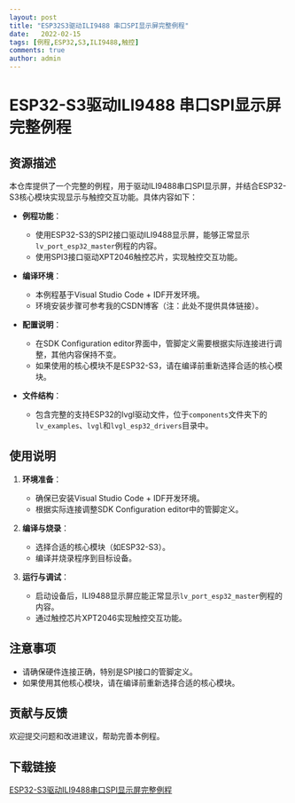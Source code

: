 ```yaml
---
layout: post
title: "ESP32S3驱动ILI9488 串口SPI显示屏完整例程"
date:   2022-02-15
tags: [例程,ESP32,S3,ILI9488,触控]
comments: true
author: admin
---
```

# ESP32-S3驱动ILI9488 串口SPI显示屏完整例程

## 资源描述

本仓库提供了一个完整的例程，用于驱动ILI9488串口SPI显示屏，并结合ESP32-S3核心模块实现显示与触控交互功能。具体内容如下：

- **例程功能**：
  - 使用ESP32-S3的SPI2接口驱动ILI9488显示屏，能够正常显示`lv_port_esp32_master`例程的内容。
  - 使用SPI3接口驱动XPT2046触控芯片，实现触控交互功能。

- **编译环境**：
  - 本例程基于Visual Studio Code + IDF开发环境。
  - 环境安装步骤可参考我的CSDN博客（注：此处不提供具体链接）。

- **配置说明**：
  - 在SDK Configuration editor界面中，管脚定义需要根据实际连接进行调整，其他内容保持不变。
  - 如果使用的核心模块不是ESP32-S3，请在编译前重新选择合适的核心模块。

- **文件结构**：
  - 包含完整的支持ESP32的lvgl驱动文件，位于`components`文件夹下的`lv_examples`、`lvgl`和`lvgl_esp32_drivers`目录中。

## 使用说明

1. **环境准备**：
   - 确保已安装Visual Studio Code + IDF开发环境。
   - 根据实际连接调整SDK Configuration editor中的管脚定义。

2. **编译与烧录**：
   - 选择合适的核心模块（如ESP32-S3）。
   - 编译并烧录程序到目标设备。

3. **运行与调试**：
   - 启动设备后，ILI9488显示屏应能正常显示`lv_port_esp32_master`例程的内容。
   - 通过触控芯片XPT2046实现触控交互功能。

## 注意事项

- 请确保硬件连接正确，特别是SPI接口的管脚定义。
- 如果使用其他核心模块，请在编译前重新选择合适的核心模块。

## 贡献与反馈

欢迎提交问题和改进建议，帮助完善本例程。

## 下载链接

[ESP32-S3驱动ILI9488串口SPI显示屏完整例程](https://pan.quark.cn/s/4f751414998b)